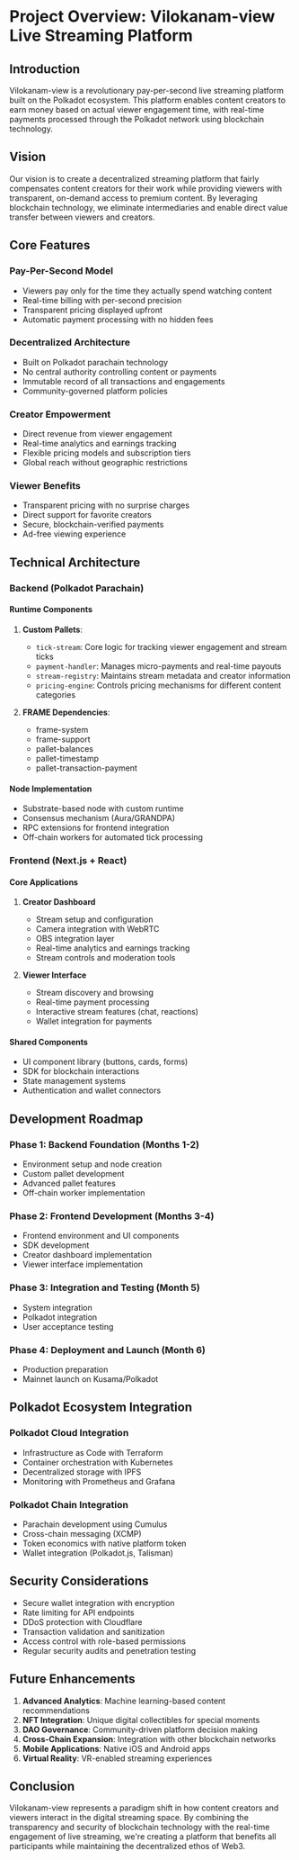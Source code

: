 # Project Overview: Vilokanam-view Live Streaming Platform

## Introduction

Vilokanam-view is a revolutionary pay-per-second live streaming platform built on the Polkadot ecosystem. This platform enables content creators to earn money based on actual viewer engagement time, with real-time payments processed through the Polkadot network using blockchain technology.

## Vision

Our vision is to create a decentralized streaming platform that fairly compensates content creators for their work while providing viewers with transparent, on-demand access to premium content. By leveraging blockchain technology, we eliminate intermediaries and enable direct value transfer between viewers and creators.

## Core Features

### Pay-Per-Second Model
- Viewers pay only for the time they actually spend watching content
- Real-time billing with per-second precision
- Transparent pricing displayed upfront
- Automatic payment processing with no hidden fees

### Decentralized Architecture
- Built on Polkadot parachain technology
- No central authority controlling content or payments
- Immutable record of all transactions and engagements
- Community-governed platform policies

### Creator Empowerment
- Direct revenue from viewer engagement
- Real-time analytics and earnings tracking
- Flexible pricing models and subscription tiers
- Global reach without geographic restrictions

### Viewer Benefits
- Transparent pricing with no surprise charges
- Direct support for favorite creators
- Secure, blockchain-verified payments
- Ad-free viewing experience

## Technical Architecture

### Backend (Polkadot Parachain)

#### Runtime Components
1. **Custom Pallets**:
   - `tick-stream`: Core logic for tracking viewer engagement and stream ticks
   - `payment-handler`: Manages micro-payments and real-time payouts
   - `stream-registry`: Maintains stream metadata and creator information
   - `pricing-engine`: Controls pricing mechanisms for different content categories

2. **FRAME Dependencies**:
   - frame-system
   - frame-support
   - pallet-balances
   - pallet-timestamp
   - pallet-transaction-payment

#### Node Implementation
- Substrate-based node with custom runtime
- Consensus mechanism (Aura/GRANDPA)
- RPC extensions for frontend integration
- Off-chain workers for automated tick processing

### Frontend (Next.js + React)

#### Core Applications
1. **Creator Dashboard**
   - Stream setup and configuration
   - Camera integration with WebRTC
   - OBS integration layer
   - Real-time analytics and earnings tracking
   - Stream controls and moderation tools

2. **Viewer Interface**
   - Stream discovery and browsing
   - Real-time payment processing
   - Interactive stream features (chat, reactions)
   - Wallet integration for payments

#### Shared Components
- UI component library (buttons, cards, forms)
- SDK for blockchain interactions
- State management systems
- Authentication and wallet connectors

## Development Roadmap

### Phase 1: Backend Foundation (Months 1-2)
- Environment setup and node creation
- Custom pallet development
- Advanced pallet features
- Off-chain worker implementation

### Phase 2: Frontend Development (Months 3-4)
- Frontend environment and UI components
- SDK development
- Creator dashboard implementation
- Viewer interface implementation

### Phase 3: Integration and Testing (Month 5)
- System integration
- Polkadot integration
- User acceptance testing

### Phase 4: Deployment and Launch (Month 6)
- Production preparation
- Mainnet launch on Kusama/Polkadot

## Polkadot Ecosystem Integration

### Polkadot Cloud Integration
- Infrastructure as Code with Terraform
- Container orchestration with Kubernetes
- Decentralized storage with IPFS
- Monitoring with Prometheus and Grafana

### Polkadot Chain Integration
- Parachain development using Cumulus
- Cross-chain messaging (XCMP)
- Token economics with native platform token
- Wallet integration (Polkadot.js, Talisman)

## Security Considerations

- Secure wallet integration with encryption
- Rate limiting for API endpoints
- DDoS protection with Cloudflare
- Transaction validation and sanitization
- Access control with role-based permissions
- Regular security audits and penetration testing

## Future Enhancements

1. **Advanced Analytics**: Machine learning-based content recommendations
2. **NFT Integration**: Unique digital collectibles for special moments
3. **DAO Governance**: Community-driven platform decision making
4. **Cross-Chain Expansion**: Integration with other blockchain networks
5. **Mobile Applications**: Native iOS and Android apps
6. **Virtual Reality**: VR-enabled streaming experiences

## Conclusion

Vilokanam-view represents a paradigm shift in how content creators and viewers interact in the digital streaming space. By combining the transparency and security of blockchain technology with the real-time engagement of live streaming, we're creating a platform that benefits all participants while maintaining the decentralized ethos of Web3.